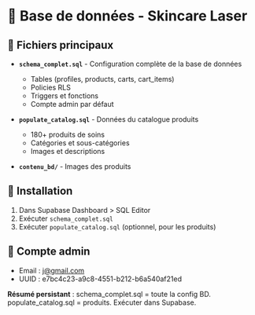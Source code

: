 # 📁 Base de données - Skincare Laser

## 📝 Fichiers principaux

- **`schema_complet.sql`** - Configuration complète de la base de données
  - Tables (profiles, products, carts, cart_items)
  - Policies RLS
  - Triggers et fonctions
  - Compte admin par défaut

- **`populate_catalog.sql`** - Données du catalogue produits
  - 180+ produits de soins
  - Catégories et sous-catégories
  - Images et descriptions

- **`contenu_bd/`** - Images des produits

## 🚀 Installation

1. Dans Supabase Dashboard > SQL Editor
2. Exécuter `schema_complet.sql`
3. Exécuter `populate_catalog.sql` (optionnel, pour les produits)

## 👤 Compte admin

- Email : j@gmail.com
- UUID : e7bc4c23-a9c8-4551-b212-b6a540af21ed

**Résumé persistant** : schema_complet.sql = toute la config BD. populate_catalog.sql = produits. Exécuter dans Supabase. 